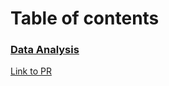 # Table of contents

### [Data Analysis](./data_analysis)


[Link to PR](https://github.com/LeoKuhorev/data_analysis/pull/2)
